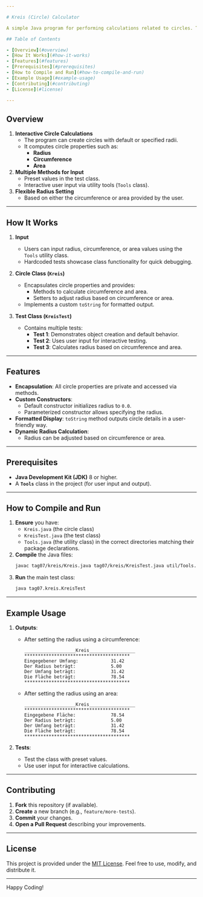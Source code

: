 ```yaml
---

# Kreis (Circle) Calculator

A simple Java program for performing calculations related to circles. This includes determining the radius, circumference, and area of a circle, with options to set these values interactively or through preset inputs.

## Table of Contents

- [Overview](#overview)
- [How It Works](#how-it-works)
- [Features](#features)
- [Prerequisites](#prerequisites)
- [How to Compile and Run](#how-to-compile-and-run)
- [Example Usage](#example-usage)
- [Contributing](#contributing)
- [License](#license)

---
```


## Overview

1. **Interactive Circle Calculations**  
   - The program can create circles with default or specified radii.
   - It computes circle properties such as:
     - **Radius**
     - **Circumference**
     - **Area**
2. **Multiple Methods for Input**  
   - Preset values in the test class.
   - Interactive user input via utility tools (`Tools` class).
3. **Flexible Radius Setting**  
   - Based on either the circumference or area provided by the user.

---

## How It Works

1. **Input**  
   - Users can input radius, circumference, or area values using the `Tools` utility class.
   - Hardcoded tests showcase class functionality for quick debugging.

2. **Circle Class (`Kreis`)**  
   - Encapsulates circle properties and provides:
     - Methods to calculate circumference and area.
     - Setters to adjust radius based on circumference or area.
   - Implements a custom `toString` for formatted output.

3. **Test Class (`KreisTest`)**  
   - Contains multiple tests:
     - **Test 1**: Demonstrates object creation and default behavior.
     - **Test 2**: Uses user input for interactive testing.
     - **Test 3**: Calculates radius based on circumference and area.

---

## Features

- **Encapsulation**: All circle properties are private and accessed via methods.
- **Custom Constructors**:
  - Default constructor initializes radius to `0.0`.
  - Parameterized constructor allows specifying the radius.
- **Formatted Display**: `toString` method outputs circle details in a user-friendly way.
- **Dynamic Radius Calculation**:
  - Radius can be adjusted based on circumference or area.

---

## Prerequisites

- **Java Development Kit (JDK)** 8 or higher.
- A **`Tools`** class in the project (for user input and output).

---

## How to Compile and Run

1. **Ensure** you have:
   - `Kreis.java` (the circle class)
   - `KreisTest.java` (the test class)
   - `Tools.java` (the utility class)
   in the correct directories matching their package declarations.
2. **Compile** the Java files:
   ```bash
   javac tag07/kreis/Kreis.java tag07/kreis/KreisTest.java util/Tools.java
   ```
3. **Run** the main test class:
   ```bash
   java tag07.kreis.KreisTest
   ```

---

## Example Usage

1. **Outputs**:
   - After setting the radius using a circumference:
     ```
     ___________________Kreis_________________
     ***************************************
     Eingegebener Umfang:            31.42
     Der Radius beträgt:             5.00
     Der Umfang beträgt:             31.42
     Die Fläche beträgt:             78.54
     ***************************************
     ```
   - After setting the radius using an area:
     ```
     ___________________Kreis_________________
     ***************************************
     Eingegebene Fläche:             78.54
     Der Radius beträgt:             5.00
     Der Umfang beträgt:             31.42
     Die Fläche beträgt:             78.54
     ***************************************
     ```

2. **Tests**:
   - Test the class with preset values.
   - Use user input for interactive calculations.

---

## Contributing

1. **Fork** this repository (if available).  
2. **Create** a new branch (e.g., `feature/more-tests`).  
3. **Commit** your changes.  
4. **Open a Pull Request** describing your improvements.

---

## License

This project is provided under the [MIT License](LICENSE). Feel free to use, modify, and distribute it.

---

Happy Coding!
